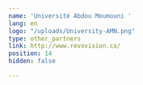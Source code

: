 ```yaml
---
name: 'Université Abdou Moumouni '
lang: en
logo: "/uploads/University-AMN.png"
type: other_partners
link: http://www.revovision.ca/
position: 14
hidden: false

---
```

